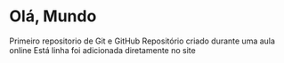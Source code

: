 # Olá, Mundo
Primeiro repositorio de Git e GitHub
Repositório criado durante uma aula online
Está linha foi adicionada diretamente no site
